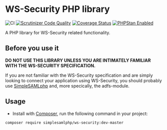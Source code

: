 # WS-Security PHP library

![CI](https://github.com/simplesamlphp/ws-security/actions/workflows/php.yml/badge.svg)
[![Scrutinizer Code Quality](https://scrutinizer-ci.com/g/simplesamlphp/ws-security/badges/quality-score.png?b=master)](https://scrutinizer-ci.com/g/simplesamlphp/ws-security/?branch=master)
[![Coverage Status](https://codecov.io/gh/simplesamlphp/ws-security/branch/master/graph/badge.svg)](https://codecov.io/gh/simplesamlphp/ws-security)
[![PHPStan Enabled](https://img.shields.io/badge/PHPStan-enabled-brightgreen.svg?style=flat)](https://github.com/simplesamlphp/ws-security)

A PHP library for WS-Security related functionality.

## Before you use it

**DO NOT USE THIS LIBRARY UNLESS YOU ARE INTIMATELY FAMILIAR
WITH THE WS-SECURITY SPECIFICATION.**

If you are not familiar with the WS-Security specification and are simply looking
to connect your application using WS-Security, you should probably use
[SimpleSAMLphp](https://www.simplesamlphp.org) and, more specically, the adfs-module.

## Usage

* Install with [Composer](https://getcomposer.org/doc/00-intro.md),
run the following command in your project:

```bash
composer require simplesamlphp/ws-security:dev-master
```
